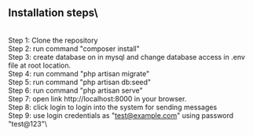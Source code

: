 
## Installation steps\
\
Step 1: Clone the repository\
Step 2: run command "composer install"\
Step 3: create database on in mysql and change database access in .env file at root location.\
Step 4: run command "php artisan migrate"\
Step 5: run command "php artisan db:seed"\
Step 6: run command "php artisan serve"\
Step 7: open link http://localhost:8000 in your browser.\
Step 8: click login to login into the system for sending messages\
Step 9: use login credentials as "test@example.com" using password "test@123"\
